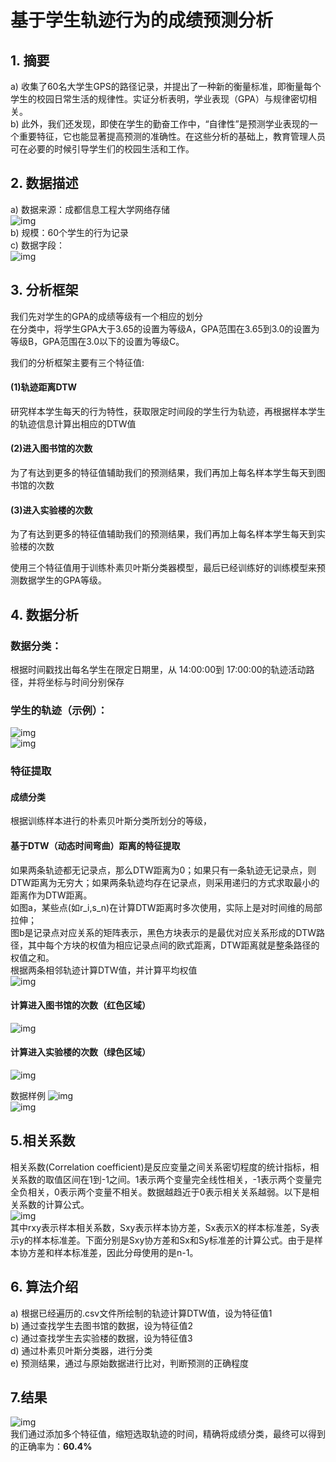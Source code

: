 # 基于学生轨迹行为的成绩预测分析

## 1.	摘要
a)	收集了60名大学生GPS的路径记录，并提出了一种新的衡量标准，即衡量每个学生的校园日常生活的规律性。实证分析表明，学业表现（GPA）与规律密切相关。</br>
b)	此外，我们还发现，即使在学生的勤奋工作中，“自律性”是预测学业表现的一个重要特征，它也能显著提高预测的准确性。在这些分析的基础上，教育管理人员可在必要的时候引导学生们的校园生活和工作。

## 2.	数据描述
a)	数据来源：成都信息工程大学网络存储</br>
![img](https://github.com/cuit201608/Team1_coding/blob/master/3rd/screenshots/5.png)</br>
b)	规模：60个学生的行为记录</br>
c)	数据字段：</br>
![img](https://github.com/cuit201608/Team1_coding/blob/master/3rd/screenshots/1.png)</br>

## 3.	分析框架
我们先对学生的GPA的成绩等级有一个相应的划分</br>
在分类中，将学生GPA大于3.65的设置为等级A，GPA范围在3.65到3.0的设置为等级B，GPA范围在3.0以下的设置为等级C。</br>

我们的分析框架主要有三个特征值:</br>
#### (1)轨迹距离DTW
研究样本学生每天的行为特性，获取限定时间段的学生行为轨迹，再根据样本学生的轨迹信息计算出相应的DTW值
#### (2)进入图书馆的次数
为了有达到更多的特征值辅助我们的预测结果，我们再加上每名样本学生每天到图书馆的次数</br>
#### (3)进入实验楼的次数
为了有达到更多的特征值辅助我们的预测结果，我们再加上每名样本学生每天到实验楼的次数</br>

使用三个特征值用于训练朴素贝叶斯分类器模型，最后已经训练好的训练模型来预测数据学生的GPA等级。

## 4.	数据分析
### 数据分类：
根据时间戳找出每名学生在限定日期里，从 14:00:00到 17:00:00的轨迹活动路径，并将坐标与时间分别保存
### 学生的轨迹（示例）：
![img](https://github.com/cuit201608/Team1_coding/blob/master/3rd/screenshots/2.png)</br>
![img](https://github.com/cuit201608/Team1_coding/blob/master/3rd/screenshots/6.png)</br>
### 特征提取
#### 成绩分类
根据训练样本进行的朴素贝叶斯分类所划分的等级，
#### 基于DTW（动态时间弯曲）距离的特征提取
如果两条轨迹都无记录点，那么DTW距离为0；如果只有一条轨迹无记录点，则DTW距离为无穷大；如果两条轨迹均存在记录点，则采用递归的方式求取最小的距离作为DTW距离。</br>
如图a，某些点(如r_i,s_n)在计算DTW距离时多次使用，实际上是对时间维的局部拉伸；</br>
图b是记录点对应关系的矩阵表示，黑色方块表示的是最优对应关系形成的DTW路径，其中每个方块的权值为相应记录点间的欧式距离，DTW距离就是整条路径的权值之和。
</br>根据两条相邻轨迹计算DTW值，并计算平均权值</br>
![img](https://github.com/cuit201608/Team1_coding/blob/master/3rd/screenshots/4.png)</br>
#### 计算进入图书馆的次数（红色区域）
![img](https://github.com/cuit201608/Team1_coding/blob/master/3rd/screenshots/10.png)</br>
#### 计算进入实验楼的次数（绿色区域）
![img](https://github.com/cuit201608/Team1_coding/blob/master/3rd/screenshots/10.png)</br>

数据样例
![img](https://github.com/cuit201608/Team1_coding/blob/master/3rd/screenshots/3.png)</br>
![img](https://github.com/cuit201608/Team1_coding/blob/master/3rd/screenshots/8.png)</br>


## 5.相关系数
相关系数(Correlation coefficient)是反应变量之间关系密切程度的统计指标，相关系数的取值区间在1到-1之间。1表示两个变量完全线性相关，-1表示两个变量完全负相关，0表示两个变量不相关。数据越趋近于0表示相关关系越弱。以下是相关系数的计算公式。</br>
![img](https://github.com/cuit201608/Team1_coding/blob/master/3rd/screenshots/11.png)</br>
其中rxy表示样本相关系数，Sxy表示样本协方差，Sx表示X的样本标准差，Sy表示y的样本标准差。下面分别是Sxy协方差和Sx和Sy标准差的计算公式。由于是样本协方差和样本标准差，因此分母使用的是n-1。</br>

## 6.	算法介绍
a)	根据已经遍历的.csv文件所绘制的轨迹计算DTW值，设为特征值1</br>
b)  通过查找学生去图书馆的数据，设为特征值2</br>
c)  通过查找学生去实验楼的数据，设为特征值3</br>
d)  通过朴素贝叶斯分类器，进行分类</br>
e)  预测结果，通过与原始数据进行比对，判断预测的正确程度</br>

## 7.结果
![img](https://github.com/cuit201608/Team1_coding/blob/master/3rd/screenshots/7.png)</br>
我们通过添加多个特征值，缩短选取轨迹的时间，精确将成绩分类，最终可以得到的正确率为：**60.4%**
